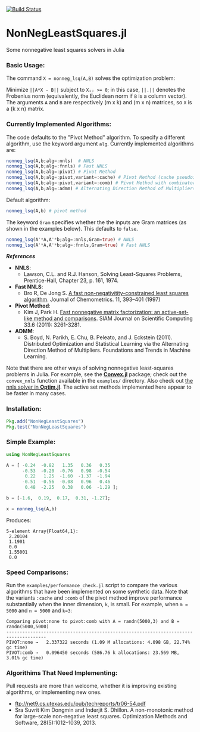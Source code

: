 [![Build Status](https://travis-ci.org/ahwillia/NonNegLeastSquares.jl.svg)](https://travis-ci.org/ahwillia/NonNegLeastSquares.jl?branch=master)

# NonNegLeastSquares.jl
Some nonnegative least squares solvers in Julia

### Basic Usage:

The command `X = nonneg_lsq(A,B)` solves the optimization problem:

Minimize `||A*X - B||` subject to `Xᵢⱼ >= 0`; in this case, `||.||` denotes the Frobenius norm (equivalently, the Euclidean norm if `B` is a column vector). The arguments `A` and `B` are respectively (m x k) and (m x n) matrices, so `X` is a (k x n) matrix.

### Currently Implemented Algorithms:

The code defaults to the "Pivot Method" algorithm. To specify a different algorithm, use the keyword argument `alg`. Currently implemented algorithms are:

```julia
nonneg_lsq(A,b;alg=:nnls)  # NNLS
nonneg_lsq(A,b;alg=:fnnls) # Fast NNLS
nonneg_lsq(A,b;alg=:pivot) # Pivot Method
nonneg_lsq(A,b;alg=:pivot,variant=:cache) # Pivot Method (cache pseudoinverse up front)
nonneg_lsq(A,b;alg=:pivot,variant=:comb) # Pivot Method with combinatorial least-squares
nonneg_lsq(A,b;alg=:admm) # Alternating Direction Method of Multipliers
```

Default algorithm:

```julia
nonneg_lsq(A,b) # pivot method
```

The keyword `Gram` specifies whether the the inputs are Gram matrices (as shown in the examples below). This defaults to `false`.

```julia
nonneg_lsq(A'*A,A'*b;alg=:nnls,Gram=true) # NNLS
nonneg_lsq(A'*A,A'*b;alg=:fnnls,Gram=true) # Fast NNLS
```

***References***
* **NNLS**:
     * Lawson, C.L. and R.J. Hanson, Solving Least-Squares Problems, Prentice-Hall, Chapter 23, p. 161, 1974.
* **Fast NNLS**:
     * Bro R, De Jong S. [A fast non-negativitity-constrained least squares algorithm](https://dx.doi.org/10.1002%2F%28SICI%291099-128X%28199709%2F10%2911%3A5%3C393%3A%3AAID-CEM483%3E3.0.CO%3B2-L). Journal of Chemometrics. 11, 393–401 (1997)
* **Pivot Method**:
     * Kim J, Park H. [Fast nonnegative matrix factorization: an active-set-like method and comparisons](http://www.cc.gatech.edu/~hpark/papers/SISC_082117RR_Kim_Park.pdf). SIAM Journal on Scientific Computing 33.6 (2011): 3261-3281.
* **ADMM**:
	 * S. Boyd, N. Parikh, E. Chu, B. Peleato, and J. Eckstein (2011). Distributed Optimization and Statistical Learning via the Alternating Direction Method of Multipliers. Foundations and Trends in Machine Learning.

Note that there are other ways of solving nonnegative least-squares problems in Julia. For example, see the [**Convex.jl**](https://github.com/JuliaOpt/Convex.jl) package; check out the `convex_nnls` function available in the `examples/` directory. Also check out [the nnls solver in **Optim.jl**](https://github.com/JuliaOpt/Optim.jl#nonnegative-least-squares). The active set methods implemented here appear to be faster in many cases.

### Installation:

```julia
Pkg.add("NonNegLeastSquares")
Pkg.test("NonNegLeastSquares")
```

### Simple Example:

```julia
using NonNegLeastSquares

A = [ -0.24  -0.82   1.35   0.36   0.35
      -0.53  -0.20  -0.76   0.98  -0.54
       0.22   1.25  -1.60  -1.37  -1.94
      -0.51  -0.56  -0.08   0.96   0.46
       0.48  -2.25   0.38   0.06  -1.29 ];

b = [-1.6,  0.19,  0.17,  0.31, -1.27];

x = nonneg_lsq(A,b)
```

Produces:

```
5-element Array{Float64,1}:
 2.20104
 1.1901 
 0.0    
 1.55001
 0.0  
```

### Speed Comparisons:

Run the `examples/performance_check.jl` script to compare the various algorithms that have been implemented on some synthetic data. Note that the variants `:cache` and `:comb` of the pivot method improve performance substantially when the inner dimension, `k`, is small. For example, when `m = 5000` and `n = 5000` and `k=3`:

```
Comparing pivot:none to pivot:comb with A = randn(5000,3) and B = randn(5000,5000)
-------------------------------------------------------------------------------------
PIVOT:none →   2.337322 seconds (1.09 M allocations: 4.098 GB, 22.74% gc time)
PIVOT:comb →   0.096450 seconds (586.76 k allocations: 23.569 MB, 3.01% gc time)
```

### Algorithims That Need Implementing:

Pull requests are more than welcome, whether it is improving existing algorithms, or implementing new ones.

* ftp://net9.cs.utexas.edu/pub/techreports/tr06-54.pdf
* Sra Suvrit Kim Dongmin and Inderjit S. Dhillon. A non-monotonic method for large-scale non-negative least squares. Optimization Methods and Software, 28(5):1012–1039, 2013.
